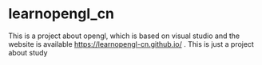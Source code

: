# learnopengl_cn
This is a project about opengl, which is based on visual studio and the website is available https://learnopengl-cn.github.io/ . This is just a project about study
